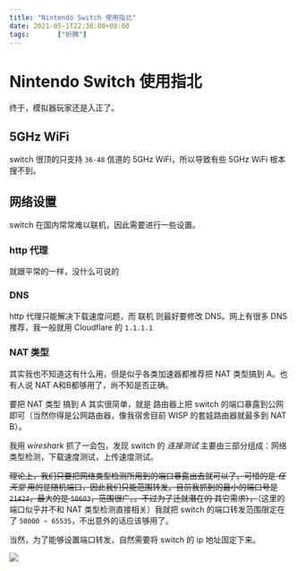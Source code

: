 ```yaml
---
title: "Nintendo Switch 使用指北"
date: 2021-05-1T22:30:00+08:00
tags:		["折腾"]
---
```


# Nintendo Switch 使用指北

终于，模拟器玩家还是入正了。

## 5GHz WiFi

switch 很顶的只支持 `36-48` 信道的 5GHz WiFi，所以导致有些 5GHz WiFi 根本搜不到。

## 网络设置

switch 在国内常常难以联机，因此需要进行一些设置。

### http 代理

就跟平常的一样，没什么可说的

### DNS

http 代理只能解决下载速度问题，而 联机 则最好要修改 DNS。网上有很多 DNS 推荐，我一般就用 Cloudflare 的 `1.1.1.1`

### NAT 类型

其实我也不知道这有什么用，但是似乎各类加速器都推荐把 NAT 类型搞到 A。也有人说 NAT A和B都够用了，尚不知是否正确。

要把 NAT 类型 搞到 A 其实很简单，就是 路由器上把 switch 的端口暴露到公网即可（当然你得是公网路由器，像我宿舍目前 WISP 的套娃路由器就最多到 NAT B）。

我用 *wireshark* 抓了一会包，发现 switch 的 *连接测试* 主要由三部分组成：网络类型检测，下载速度测试，上传速度测试。

~~理论上，我们只要把网络类型检测所用到的端口暴露出去就可以了。可惜的是 *任天堂* 用的是随机端口，因此我们只能范围转发。目前我抓到的最小的端口号是 `21424`，最大的是 `58603`，范围很广。。不过为了迁就潜在的 其它需求），~~（这里的端口似乎并不和 NAT 类型检测直接相关）我就把 switch 的端口转发范围限定在了 `50000 ~ 65535`，不出意外的话应该够用了。

当然，为了能够设置端口转发，自然需要将 switch 的 ip 地址固定下来。

![](network.jpg)

